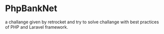 # PhpBankNet
a challange given by retrocket and try to solve challange with best practices of PHP and Laravel framework.
